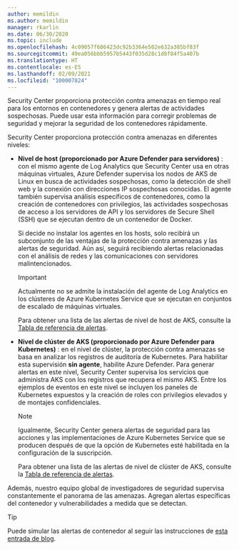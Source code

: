 ```yaml
---
author: memildin
ms.author: memildin
manager: rkarlin
ms.date: 06/30/2020
ms.topic: include
ms.openlocfilehash: 4c09057f606423dc92b3364e502e632a385bf83f
ms.sourcegitcommit: 49ea056bbb5957b5443f035d28c1d8f84f5a407b
ms.translationtype: HT
ms.contentlocale: es-ES
ms.lasthandoff: 02/09/2021
ms.locfileid: "100007824"
---
```

Security Center proporciona protección contra amenazas en tiempo real para los entornos en contenedores y genera alertas de actividades sospechosas. Puede usar esta información para corregir problemas de seguridad y mejorar la seguridad de los contenedores rápidamente.

Security Center proporciona protección contra amenazas en diferentes niveles: 

* **Nivel de host (proporcionado por Azure Defender para servidores)** : con el mismo agente de Log Analytics que Security Center usa en otras máquinas virtuales, Azure Defender supervisa los nodos de AKS de Linux en busca de actividades sospechosas, como la detección de shell web y la conexión con direcciones IP sospechosas conocidas. El agente también supervisa análisis específicos de contenedores, como la creación de contenedores con privilegios, las actividades sospechosas de acceso a los servidores de API y los servidores de Secure Shell (SSH) que se ejecutan dentro de un contenedor de Docker.

    Si decide no instalar los agentes en los hosts, solo recibirá un subconjunto de las ventajas de la protección contra amenazas y las alertas de seguridad. Aún así, seguirá recibiendo alertas relacionadas con el análisis de redes y las comunicaciones con servidores malintencionados.

    >[!IMPORTANT]
    > Actualmente no se admite la instalación del agente de Log Analytics en los clústeres de Azure Kubernetes Service que se ejecutan en conjuntos de escalado de máquinas virtuales.

    Para obtener una lista de las alertas de nivel de host de AKS, consulte la [Tabla de referencia de alertas](../articles/security-center/alerts-reference.md#alerts-containerhost).


* **Nivel de clúster de AKS (proporcionado por Azure Defender para Kubernetes)** : en el nivel de clúster, la protección contra amenazas se basa en analizar los registros de auditoría de Kubernetes. Para habilitar esta supervisión **sin agente**, habilite Azure Defender. Para generar alertas en este nivel, Security Center supervisa los servicios que administra AKS con los registros que recupera el mismo AKS. Entre los ejemplos de eventos en este nivel se incluyen los paneles de Kubernetes expuestos y la creación de roles con privilegios elevados y de montajes confidenciales.

    >[!NOTE]
    > Igualmente, Security Center genera alertas de seguridad para las acciones y las implementaciones de Azure Kubernetes Service que se producen después de que la opción de Kubernetes esté habilitada en la configuración de la suscripción. 

    Para obtener una lista de las alertas de nivel de clúster de AKS, consulte la [Tabla de referencia de alertas](../articles/security-center/alerts-reference.md#alerts-akscluster).

Además, nuestro equipo global de investigadores de seguridad supervisa constantemente el panorama de las amenazas. Agregan alertas específicas del contenedor y vulnerabilidades a medida que se detectan.

> [!TIP]
> Puede simular las alertas de contenedor al seguir las instrucciones de [esta entrada de blog](https://techcommunity.microsoft.com/t5/azure-security-center/how-to-demonstrate-the-new-containers-features-in-azure-security/ba-p/1011270).